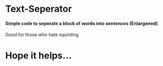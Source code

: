 # Text-Seperator

<h4> Simple code to seperate a block of words into sentences (Enlargened) </h4>
<p> Good for those who hate squinting </p>
<h1> Hope it helps... </h1>
